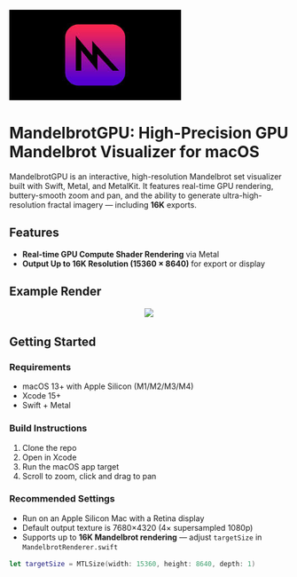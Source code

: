 <p align=center>

![screenshot](banner.png)

</p>


# MandelbrotGPU: High-Precision GPU Mandelbrot Visualizer for macOS

MandelbrotGPU is an interactive, high-resolution Mandelbrot set visualizer built with Swift, Metal, and MetalKit. It features real-time GPU rendering, buttery-smooth zoom and pan, and the ability to generate ultra-high-resolution fractal imagery — including **16K** exports.

## Features

- **Real-time GPU Compute Shader Rendering** via Metal
- **Output Up to 16K Resolution (15360 × 8640)** for export or display

## Example Render
<p align="center">
  <img src="mandelbrot_16k.png" width="600"/>
</p>

## Getting Started

### Requirements

- macOS 13+ with Apple Silicon (M1/M2/M3/M4)
- Xcode 15+
- Swift + Metal

### Build Instructions

1. Clone the repo
2. Open in Xcode
3. Run the macOS app target
4. Scroll to zoom, click and drag to pan

### Recommended Settings

- Run on an Apple Silicon Mac with a Retina display
- Default output texture is 7680×4320 (4× supersampled 1080p)
- Supports up to **16K Mandelbrot rendering** — adjust `targetSize` in `MandelbrotRenderer.swift`

```swift
let targetSize = MTLSize(width: 15360, height: 8640, depth: 1)
```
